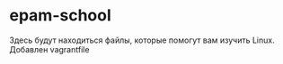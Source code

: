 # epam-school
Здесь будут находиться файлы, которые помогут вам изучить Linux.
Добавлен vagrantfile
